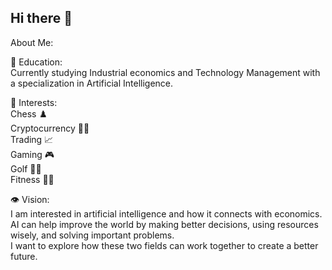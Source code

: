 ## Hi there 👋

About Me:

🏦 Education: <br>
Currently studying Industrial economics and Technology Management with a specialization in Artificial Intelligence.

🤹 Interests: <br> 
Chess ♟️ <br>
Cryptocurrency 🔐💲 <br>
Trading 📈 <br>
Gaming 🎮 <br>
Golf 🏌️‍♂️ <br>
Fitness 🏋️‍♂️ <br>


👁️ Vision: <br>
I am interested in artificial intelligence and how it connects with economics. <br>
AI can help improve the world by making better decisions, using resources wisely, and solving important problems. <br>
I want to explore how these two fields can work together to create a better future. <br>




